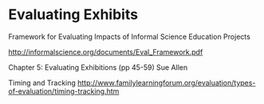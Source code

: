 # Evaluating Exhibits

Framework for Evaluating Impacts of Informal Science Education Projects

http://informalscience.org/documents/Eval_Framework.pdf

Chapter 5: Evaluating Exhibitions (pp 45-59) Sue Allen

Timing and Tracking
http://www.familylearningforum.org/evaluation/types-of-evaluation/timing-tracking.htm
